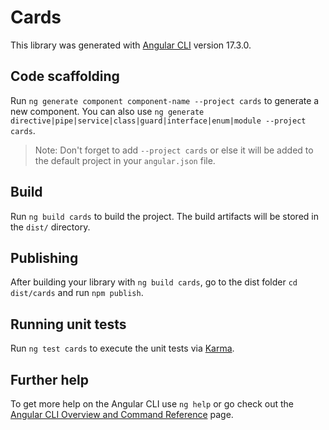 # Cards

This library was generated with [Angular CLI](https://github.com/angular/angular-cli) version 17.3.0.

## Code scaffolding

Run `ng generate component component-name --project cards` to generate a new component. You can also use `ng generate directive|pipe|service|class|guard|interface|enum|module --project cards`.
> Note: Don't forget to add `--project cards` or else it will be added to the default project in your `angular.json` file. 

## Build

Run `ng build cards` to build the project. The build artifacts will be stored in the `dist/` directory.

## Publishing

After building your library with `ng build cards`, go to the dist folder `cd dist/cards` and run `npm publish`.

## Running unit tests

Run `ng test cards` to execute the unit tests via [Karma](https://karma-runner.github.io).

## Further help

To get more help on the Angular CLI use `ng help` or go check out the [Angular CLI Overview and Command Reference](https://angular.io/cli) page.
